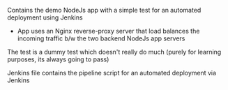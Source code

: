 
Contains the demo NodeJs app with a simple test for an automated deployment using Jenkins

 - App uses an Nginx reverse-proxy server that load balances the incoming traffic b/w the two backend NodeJs app servers

The test is a dummy test which doesn't really do much (purely for learning purposes, its always going to pass)

Jenkins file contains the pipeline script for an automated deployment via Jenkins 

